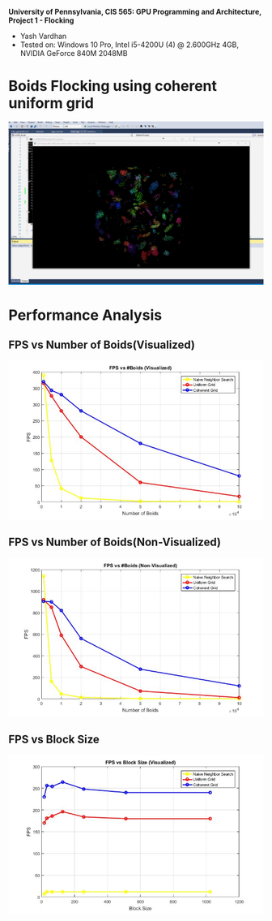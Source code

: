 **University of Pennsylvania, CIS 565: GPU Programming and Architecture,
Project 1 - Flocking**

* Yash Vardhan
* Tested on: Windows 10 Pro, Intel i5-4200U (4) @ 2.600GHz 4GB, NVIDIA GeForce 840M 2048MB

Boids Flocking using coherent uniform grid
===========================================

![](images/boids.gif)

Performance Analysis
====================

FPS vs Number of Boids(Visualized)
----------------------------------

![](images/visualboid.jpg)

FPS vs Number of Boids(Non-Visualized)
--------------------------------------

![](images/nonvisualboid.jpg)

FPS vs Block Size 
------------------

![](images/blocksize.jpg)
